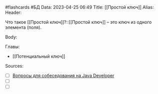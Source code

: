 #flashcards #БД 
Data: 2023-04-25 06:49
Title: [[Простой ключ]]
Alias:
Header:

Что такое [[Простой ключ]]?::[[Простой ключ]] – это ключ из одного элемента (поля).
<!--SR:!2023-11-03,10,330-->



Body:



Главы:
- [[Потенциальный ключ]]


Sources:
- [ ] [Вопросы для собеседования на Java Developer](https://github.com/enhorse/java-interview/blob/master/README.md#%D0%9E%D0%9E%D0%9F)
- [ ] []()
- [ ] []()
